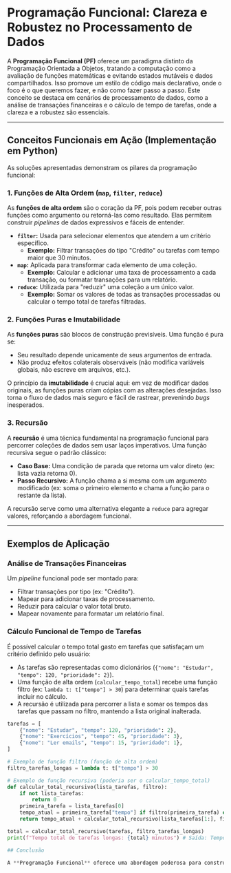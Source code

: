 # Programação Funcional: Clareza e Robustez no Processamento de Dados

A **Programação Funcional (PF)** oferece um paradigma distinto da Programação Orientada a Objetos, tratando a computação como a avaliação de funções matemáticas e evitando estados mutáveis e dados compartilhados. Isso promove um estilo de código mais declarativo, onde o foco é o que queremos fazer, e não como fazer passo a passo. Este conceito se destaca em cenários de processamento de dados, como a análise de transações financeiras e o cálculo de tempo de tarefas, onde a clareza e a robustez são essenciais.

---

## Conceitos Funcionais em Ação (Implementação em Python)

As soluções apresentadas demonstram os pilares da programação funcional:

### 1. Funções de Alta Ordem (`map`, `filter`, `reduce`)

As **funções de alta ordem** são o coração da PF, pois podem receber outras funções como argumento ou retorná-las como resultado. Elas permitem construir *pipelines* de dados expressivos e fáceis de entender.

* **`filter`:** Usada para selecionar elementos que atendem a um critério específico.
    * **Exemplo:** Filtrar transações do tipo "Crédito" ou tarefas com tempo maior que 30 minutos.
* **`map`:** Aplicada para transformar cada elemento de uma coleção.
    * **Exemplo:** Calcular e adicionar uma taxa de processamento a cada transação, ou formatar transações para um relatório.
* **`reduce`:** Utilizada para "reduzir" uma coleção a um único valor.
    * **Exemplo:** Somar os valores de todas as transações processadas ou calcular o tempo total de tarefas filtradas.

### 2. Funções Puras e Imutabilidade

As **funções puras** são blocos de construção previsíveis. Uma função é pura se:

* Seu resultado depende unicamente de seus argumentos de entrada.
* Não produz efeitos colaterais observáveis (não modifica variáveis globais, não escreve em arquivos, etc.).

O princípio da **imutabilidade** é crucial aqui: em vez de modificar dados originais, as funções puras criam cópias com as alterações desejadas. Isso torna o fluxo de dados mais seguro e fácil de rastrear, prevenindo *bugs* inesperados.

### 3. Recursão

A **recursão** é uma técnica fundamental na programação funcional para percorrer coleções de dados sem usar laços imperativos. Uma função recursiva segue o padrão clássico:

* **Caso Base:** Uma condição de parada que retorna um valor direto (ex: lista vazia retorna 0).
* **Passo Recursivo:** A função chama a si mesma com um argumento modificado (ex: soma o primeiro elemento e chama a função para o restante da lista).

A recursão serve como uma alternativa elegante a `reduce` para agregar valores, reforçando a abordagem funcional.

---

## Exemplos de Aplicação

### Análise de Transações Financeiras

Um *pipeline* funcional pode ser montado para:

* Filtrar transações por tipo (ex: "Crédito").
* Mapear para adicionar taxas de processamento.
* Reduzir para calcular o valor total bruto.
* Mapear novamente para formatar um relatório final.

### Cálculo Funcional de Tempo de Tarefas

É possível calcular o tempo total gasto em tarefas que satisfaçam um critério definido pelo usuário:

* As tarefas são representadas como dicionários (`{"nome": "Estudar", "tempo": 120, "prioridade": 2}`).
* Uma função de alta ordem (`calcular_tempo_total`) recebe uma função filtro (ex: `lambda t: t["tempo"] > 30`) para determinar quais tarefas incluir no cálculo.
* A recursão é utilizada para percorrer a lista e somar os tempos das tarefas que passam no filtro, mantendo a lista original inalterada.

```python
tarefas = [
    {"nome": "Estudar", "tempo": 120, "prioridade": 2},
    {"nome": "Exercícios", "tempo": 45, "prioridade": 3},
    {"nome": "Ler emails", "tempo": 15, "prioridade": 1},
]

# Exemplo de função filtro (função de alta ordem)
filtro_tarefas_longas = lambda t: t["tempo"] > 30

# Exemplo de função recursiva (poderia ser o calcular_tempo_total)
def calcular_total_recursivo(lista_tarefas, filtro):
    if not lista_tarefas:
        return 0
    primeira_tarefa = lista_tarefas[0]
    tempo_atual = primeira_tarefa["tempo"] if filtro(primeira_tarefa) else 0
    return tempo_atual + calcular_total_recursivo(lista_tarefas[1:], filtro)

total = calcular_total_recursivo(tarefas, filtro_tarefas_longas)
print(f"Tempo total de tarefas longas: {total} minutos") # Saída: Tempo total de tarefas longas: 165 minutos

## Conclusão

A **Programação Funcional** oferece uma abordagem poderosa para construir soluções robustas e expressivas, especialmente em problemas de processamento de dados. Ao compor um *pipeline* com **funções puras**, **imutabilidade**, **funções de alta ordem** e **recursão**, criamos um código que é conciso, previsível e mais fácil de manter e testar, formando uma alternativa eficaz aos laços e condicionais do paradigma imperativo.
